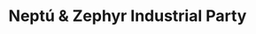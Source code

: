 ---
title: Neptú & Zephyr Industrial Party
data: 21 feb 2025
location: Sala Manolita
link: https://www.fourvenues.com/en/manolita-nightlife/events/neptu--zephyr-21-02-2025-53DZ
image: /images/neptuzephyr210225.jpg
maps_link: https://maps.app.goo.gl/B5SLH4yNHUSA3s459
brief: "Obertura de portes 21:00 - Inici de concert 22:00"
lineup:
  - name: Neptú
    link: https://instagram.com/neptumusic
  - name: Zephyr
    link: https://instagram.com/z3phyrdnb
---